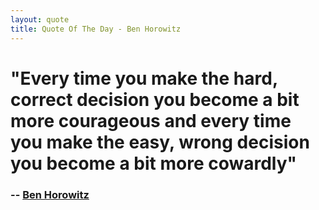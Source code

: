 ```yaml
---
layout: quote
title: Quote Of The Day - Ben Horowitz
---
```

# "Every time you make the hard, correct decision you become a bit more courageous and every time you make the easy, wrong decision you become a bit more cowardly"
### -- [Ben Horowitz][6]
 
   [6]: http://bhorowitz.com/2011/08/08/the-fine-line-between-fear-and-courage/